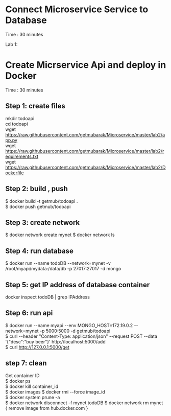 # Connect Microservice Service to Database  #
Time : 30 minutes

Lab 1: 
# Create Micrservice Api and deploy in Docker #
Time : 30 minutes

## Step 1: create files ##
mkdir todoapi <br/>
cd todoapi <br/>
wget https://raw.githubusercontent.com/getmubarak/Microservice/master/lab2/app.py  <br/>
wget https://raw.githubusercontent.com/getmubarak/Microservice/master/lab2/requirements.txt <br/>
wget https://raw.githubusercontent.com/getmubarak/Microservice/master/lab2/Dockerfile <br/>

## Step 2: build , push  ## 
$ docker build -t getmub/todoapi .   <br/>
$ docker push getmub/todoapi  <br/>

## Step 3: create network ##
$ docker network create mynet
$ docker network ls

## Step 4: run database ##
$ docker run --name todoDB --network=mynet -v /root/myapi/mydata:/data/db -p 27017:27017 -d mongo

## Step 5: get IP address of database container ##
docker inspect todoDB | grep IPAddress

## Step 6: run api  ##
$ docker run --name myapi --env MONGO_HOST=172.19.0.2 --network=mynet -p 5000:5000 -d getmub/todoapi  <br/>
$ curl --header "Content-Type: application/json" --request POST  --data '{"desc":"buy beer"}'  http://localhost:5000/add  <br/>
$ curl http://127.0.0.1:5000/get  <br/>

## step 7: clean ##
Get container ID <br/>
$ docker ps  <br/>
$ docker kill container_id  <br/>
$ docker images
$ docker rmi --force image_id <br/>
$ docker system prune -a  <br/>
$ docker network disconnect -f mynet todoDB
$ docker network rm mynet
{ remove image from hub.docker.com }
